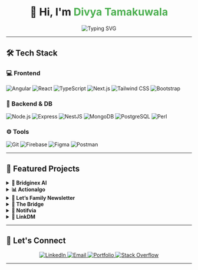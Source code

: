 <h1 align="center">👋 Hi, I'm <span style="color:#4CAF50;">Divya Tamakuwala</span></h1>

<div align="center">
  <img src="https://readme-typing-svg.demolab.com?font=Fira%20Code&duration=2500&pause=1000&width=600&lines=Full%20Stack%20Developer%20(5%2B%20yrs);Angular%20%7C%20React%20%7C%20Node.js;Building%20scalable%2C%20AI-powered%20web%20apps&center=true" alt="Typing SVG" />
</div>

---

## 🛠 Tech Stack

### 💻 Frontend
![Angular](https://img.shields.io/badge/Angular-DD0031?style=for-the-badge&logo=angular&logoColor=white)
![React](https://img.shields.io/badge/React-20232A?style=for-the-badge&logo=react&logoColor=61DAFB)
![TypeScript](https://img.shields.io/badge/TypeScript-3178C6?style=for-the-badge&logo=typescript&logoColor=white)
![Next.js](https://img.shields.io/badge/Next.js-000?style=for-the-badge&logo=nextdotjs)
![Tailwind CSS](https://img.shields.io/badge/Tailwind_CSS-06B6D4?style=for-the-badge&logo=tailwind-css&logoColor=white)
![Bootstrap](https://img.shields.io/badge/Bootstrap-563D7C?style=for-the-badge&logo=bootstrap&logoColor=white)

### 🧠 Backend & DB
![Node.js](https://img.shields.io/badge/Node.js-339933?style=for-the-badge&logo=node.js&logoColor=white)
![Express](https://img.shields.io/badge/Express.js-000?style=for-the-badge&logo=express&logoColor=white)
![NestJS](https://img.shields.io/badge/NestJS-E0234E?style=for-the-badge&logo=nestjs&logoColor=white)
![MongoDB](https://img.shields.io/badge/MongoDB-4EA94B?style=for-the-badge&logo=mongodb&logoColor=white)
![PostgreSQL](https://img.shields.io/badge/PostgreSQL-336791?style=for-the-badge&logo=postgresql&logoColor=white)
![Perl](https://img.shields.io/badge/Perl-39457E?style=for-the-badge&logo=perl&logoColor=white)

### ⚙️ Tools
![Git](https://img.shields.io/badge/Git-F05032?style=for-the-badge&logo=git&logoColor=white)
![Firebase](https://img.shields.io/badge/Firebase-FFCA28?style=for-the-badge&logo=firebase&logoColor=black)
![Figma](https://img.shields.io/badge/Figma-F24E1E?style=for-the-badge&logo=figma&logoColor=white)
![Postman](https://img.shields.io/badge/Postman-FF6C37?style=for-the-badge&logo=postman&logoColor=white)

---

## 🌟 Featured Projects

<details>
<summary><strong>🧠 Bridginex AI</strong></summary>
<p>AI-powered company discovery platform built with Next.js, TypeScript & Tailwind. Includes filters, profile insights, and smart search.</p>
</details>

<details>
<summary><strong>📊 Actionalgo</strong></summary>
<p>Stock strategy builder with weighted fund allocation, live financial indicators, and visual logic nesting using Angular + MSAL.</p>
</details>

<details>
<summary><strong>📨 Let’s Family Newsletter</strong></summary>
<p>Angular + Perl based newsletter app with widget scheduling, layout builder, ad management, and multilingual content support.</p>
</details>

<details>
<summary><strong>📱 The Bridge</strong></summary>
<p>Mobile-first community platform using Ionic + Angular, supporting multi-user profiles, event scheduling, and theme-based SCSS design.</p>
</details>

<details>
<summary><strong>📢 Notifvia</strong></summary>
<p>Facebook chatbot marketing tool built with Angular + Material, featuring Graph API integration, broadcast flows, and real-time analytics.</p>
</details>

<details>
<summary><strong>💬 LinkDM</strong></summary>
<p>Instagram automation platform with smart DMs, campaign triggers, and actionable metrics—built with Angular and RxJS.</p>
</details>

---

## 🤝 Let's Connect

<p align="center">
  <a href="https://www.linkedin.com/in/divya-dave-tamakuwala/" target="_blank">
    <img alt="LinkedIn" src="https://img.shields.io/badge/LinkedIn-blue?style=for-the-badge&logo=linkedin&logoColor=white"/>
  </a>
  <a href="mailto:divyadave25024@gmail.com">
    <img alt="Email" src="https://img.shields.io/badge/Email-divyadave25024@gmail.com-D14836?style=for-the-badge&logo=gmail&logoColor=white"/>
  </a>
  <a href="https://divya-portfolio-fawn.vercel.app/" target="_blank">
    <img alt="Portfolio" src="https://img.shields.io/badge/Portfolio-000?style=for-the-badge&logo=vercel&logoColor=white"/>
  </a>
  <a href="https://stackoverflow.com/users/14805519/er-divya-dave" target="_blank">
    <img alt="Stack Overflow" src="https://img.shields.io/badge/Stack%20Overflow-FE7A16?style=for-the-badge&logo=stackoverflow&logoColor=white"/>
  </a>
</p>

---